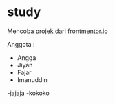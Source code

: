 # study

Mencoba projek dari frontmentor.io

Anggota :
- Angga
- Jiyan
- Fajar
- Imanuddin

-jajaja
-kokoko
